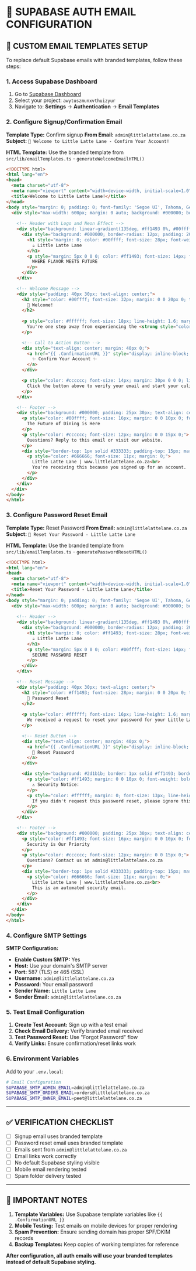 # 📧 SUPABASE AUTH EMAIL CONFIGURATION

## 🎯 **CUSTOM EMAIL TEMPLATES SETUP**

To replace default Supabase emails with branded templates, follow these steps:

### **1. Access Supabase Dashboard**
1. Go to [Supabase Dashboard](https://supabase.com/dashboard)
2. Select your project: `awytuszmunxvthuizyur`
3. Navigate to: **Settings** → **Authentication** → **Email Templates**

### **2. Configure Signup/Confirmation Email**

**Template Type:** Confirm signup
**From Email:** `admin@littlelattelane.co.za`
**Subject:** `🎉 Welcome to Little Latte Lane - Confirm Your Account!`

**HTML Template:** Use the branded template from `src/lib/emailTemplates.ts` - `generateWelcomeEmailHTML()`

```html
<!DOCTYPE html>
<html lang="en">
<head>
  <meta charset="utf-8">
  <meta name="viewport" content="width=device-width, initial-scale=1.0">
  <title>Welcome to Little Latte Lane!</title>
</head>
<body style="margin: 0; padding: 0; font-family: 'Segoe UI', Tahoma, Geneva, Verdana, sans-serif; background: linear-gradient(135deg, #1a1a1a 0%, #2d2d2d 100%); color: #ffffff;">
  <div style="max-width: 600px; margin: 0 auto; background: #000000; border-radius: 16px; overflow: hidden; box-shadow: 0 20px 40px rgba(0, 255, 255, 0.1);">
    
    <!-- Header with Logo and Neon Effect -->
    <div style="background: linear-gradient(135deg, #ff1493 0%, #00ffff 100%); padding: 30px 20px; text-align: center; position: relative;">
      <div style="background: #000000; border-radius: 12px; padding: 20px; margin: 0 auto; max-width: 300px; border: 2px solid #00ffff; box-shadow: 0 0 20px rgba(0, 255, 255, 0.3);">
        <h1 style="margin: 0; color: #00ffff; font-size: 28px; font-weight: bold; text-shadow: 0 0 10px rgba(0, 255, 255, 0.5);">
          ☕ Little Latte Lane
        </h1>
        <p style="margin: 5px 0 0 0; color: #ff1493; font-size: 14px; font-weight: 600;">
          WHERE FLAVOR MEETS FUTURE
        </p>
      </div>
    </div>

    <!-- Welcome Message -->
    <div style="padding: 40px 30px; text-align: center;">
      <h2 style="color: #00ffff; font-size: 32px; margin: 0 0 20px 0; text-shadow: 0 0 8px rgba(0, 255, 255, 0.4);">
        🎉 Welcome!
      </h2>
      
      <p style="color: #ffffff; font-size: 18px; line-height: 1.6; margin: 0 0 30px 0;">
        You're one step away from experiencing the <strong style="color: #ff1493;">future of dining</strong> at Little Latte Lane!
      </p>

      <!-- Call to Action Button -->
      <div style="text-align: center; margin: 40px 0;">
        <a href="{{ .ConfirmationURL }}" style="display: inline-block; background: linear-gradient(135deg, #ff1493 0%, #00ffff 100%); color: #000000; text-decoration: none; padding: 16px 40px; border-radius: 50px; font-weight: bold; font-size: 18px; text-transform: uppercase; letter-spacing: 1px; box-shadow: 0 8px 20px rgba(255, 20, 147, 0.3);">
          ✨ Confirm Your Account ✨
        </a>
      </div>

      <p style="color: #cccccc; font-size: 14px; margin: 30px 0 0 0; line-height: 1.5;">
        Click the button above to verify your email and start your culinary journey with us!
      </p>
    </div>

    <!-- Footer -->
    <div style="background: #000000; padding: 25px 30px; text-align: center; border-top: 1px solid #333333;">
      <p style="color: #00ffff; font-size: 16px; margin: 0 0 10px 0; font-weight: 600;">
        The Future of Dining is Here
      </p>
      <p style="color: #cccccc; font-size: 12px; margin: 0 0 15px 0;">
        Questions? Reply to this email or visit our website.
      </p>
      <div style="border-top: 1px solid #333333; padding-top: 15px; margin-top: 15px;">
        <p style="color: #666666; font-size: 11px; margin: 0;">
          Little Latte Lane | www.littlelattelane.co.za<br>
          You're receiving this because you signed up for an account.
        </p>
      </div>
    </div>
  </div>
</body>
</html>
```

### **3. Configure Password Reset Email**

**Template Type:** Reset Password
**From Email:** `admin@littlelattelane.co.za`
**Subject:** `🔐 Reset Your Password - Little Latte Lane`

**HTML Template:** Use the branded template from `src/lib/emailTemplates.ts` - `generatePasswordResetHTML()`

```html
<!DOCTYPE html>
<html lang="en">
<head>
  <meta charset="utf-8">
  <meta name="viewport" content="width=device-width, initial-scale=1.0">
  <title>Reset Your Password - Little Latte Lane</title>
</head>
<body style="margin: 0; padding: 0; font-family: 'Segoe UI', Tahoma, Geneva, Verdana, sans-serif; background: linear-gradient(135deg, #1a1a1a 0%, #2d2d2d 100%); color: #ffffff;">
  <div style="max-width: 600px; margin: 0 auto; background: #000000; border-radius: 16px; overflow: hidden; box-shadow: 0 20px 40px rgba(255, 20, 147, 0.1);">
    
    <!-- Header -->
    <div style="background: linear-gradient(135deg, #ff1493 0%, #00ffff 100%); padding: 30px 20px; text-align: center;">
      <div style="background: #000000; border-radius: 12px; padding: 20px; margin: 0 auto; max-width: 300px; border: 2px solid #ff1493; box-shadow: 0 0 20px rgba(255, 20, 147, 0.3);">
        <h1 style="margin: 0; color: #ff1493; font-size: 28px; font-weight: bold; text-shadow: 0 0 10px rgba(255, 20, 147, 0.5);">
          ☕ Little Latte Lane
        </h1>
        <p style="margin: 5px 0 0 0; color: #00ffff; font-size: 14px; font-weight: 600;">
          SECURE PASSWORD RESET
        </p>
      </div>
    </div>

    <!-- Reset Message -->
    <div style="padding: 40px 30px; text-align: center;">
      <h2 style="color: #ff1493; font-size: 28px; margin: 0 0 20px 0; text-shadow: 0 0 8px rgba(255, 20, 147, 0.4);">
        🔐 Password Reset
      </h2>
      
      <p style="color: #ffffff; font-size: 16px; line-height: 1.6; margin: 0 0 30px 0;">
        We received a request to reset your password for your Little Latte Lane account.
      </p>

      <!-- Reset Button -->
      <div style="text-align: center; margin: 40px 0;">
        <a href="{{ .ConfirmationURL }}" style="display: inline-block; background: linear-gradient(135deg, #ff1493 0%, #ff6b6b 100%); color: #ffffff; text-decoration: none; padding: 16px 40px; border-radius: 50px; font-weight: bold; font-size: 18px; text-transform: uppercase; letter-spacing: 1px; box-shadow: 0 8px 20px rgba(255, 20, 147, 0.3);">
          🔑 Reset Password
        </a>
      </div>

      <div style="background: #2d1b1b; border: 1px solid #ff1493; border-radius: 8px; padding: 20px; margin: 30px 0;">
        <p style="color: #ff1493; margin: 0 0 10px 0; font-weight: bold; font-size: 14px;">
          ⚠️ Security Notice:
        </p>
        <p style="color: #ffffff; margin: 0; font-size: 13px; line-height: 1.5;">
          If you didn't request this password reset, please ignore this email. Your account remains secure.
        </p>
      </div>
    </div>

    <!-- Footer -->
    <div style="background: #000000; padding: 25px 30px; text-align: center; border-top: 1px solid #333333;">
      <p style="color: #ff1493; font-size: 16px; margin: 0 0 10px 0; font-weight: 600;">
        Security is Our Priority
      </p>
      <p style="color: #cccccc; font-size: 12px; margin: 0 0 15px 0;">
        Questions? Contact us at admin@littlelattelane.co.za
      </p>
      <div style="border-top: 1px solid #333333; padding-top: 15px; margin-top: 15px;">
        <p style="color: #666666; font-size: 11px; margin: 0;">
          Little Latte Lane | www.littlelattelane.co.za<br>
          This is an automated security email.
        </p>
      </div>
    </div>
  </div>
</body>
</html>
```

### **4. Configure SMTP Settings**

**SMTP Configuration:**
- **Enable Custom SMTP:** Yes
- **Host:** Use your domain's SMTP server
- **Port:** 587 (TLS) or 465 (SSL)
- **Username:** `admin@littlelattelane.co.za`
- **Password:** Your email password
- **Sender Name:** `Little Latte Lane`
- **Sender Email:** `admin@littlelattelane.co.za`

### **5. Test Email Configuration**

1. **Create Test Account:** Sign up with a test email
2. **Check Email Delivery:** Verify branded email received
3. **Test Password Reset:** Use "Forgot Password" flow
4. **Verify Links:** Ensure confirmation/reset links work

### **6. Environment Variables**

Add to your `.env.local`:
```bash
# Email Configuration
SUPABASE_SMTP_ADMIN_EMAIL=admin@littlelattelane.co.za
SUPABASE_SMTP_ORDERS_EMAIL=orders@littlelattelane.co.za
SUPABASE_SMTP_OWNER_EMAIL=peet@littlelattelane.co.za
```

---

## ✅ **VERIFICATION CHECKLIST**

- [ ] Signup email uses branded template
- [ ] Password reset email uses branded template  
- [ ] Emails sent from `admin@littlelattelane.co.za`
- [ ] Email links work correctly
- [ ] No default Supabase styling visible
- [ ] Mobile email rendering tested
- [ ] Spam folder delivery tested

---

## 🚨 **IMPORTANT NOTES**

1. **Template Variables:** Use Supabase template variables like `{{ .ConfirmationURL }}`
2. **Mobile Testing:** Test emails on mobile devices for proper rendering
3. **Spam Prevention:** Ensure sending domain has proper SPF/DKIM records
4. **Backup Templates:** Keep copies of working templates for reference

**After configuration, all auth emails will use your branded templates instead of default Supabase styling.**
